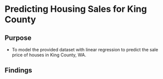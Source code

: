 # Predicting Housing Sales for King County

## Purpose
  - To model the provided dataset with linear regression to predict the sale price of houses in King County, WA.
 
  
## Findings
  

